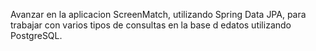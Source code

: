 Avanzar en la aplicacion ScreenMatch, utilizando Spring Data JPA, para trabajar con varios tipos de consultas en la base d edatos utilizando PostgreSQL.
